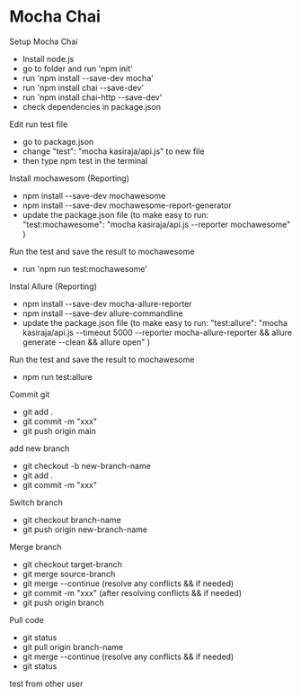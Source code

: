 # Mocha Chai
Setup Mocha Chai
- Install node.js
- go to folder and run 'npm init'
- run 'npm install --save-dev mocha'
- run 'npm install chai --save-dev'
- run 'npm install chai-http --save-dev'
- check dependencies in package.json

Edit run test file
- go to package.json
- change "test": "mocha kasiraja/api.js" to new file
- then type npm test in the terminal

Install mochawesom (Reporting)
- npm install --save-dev mochawesome
- npm install --save-dev mochawesome-report-generator
- update the package.json file (to make easy to run: "test:mochawesome": "mocha kasiraja/api.js --reporter mochawesome" )

Run the test and save the result to mochawesome
- run 'npm run test:mochawesome'

Instal Allure (Reporting)
- npm install --save-dev mocha-allure-reporter
- npm install --save-dev allure-commandline
- update the package.json file (to make easy to run: "test:allure": "mocha kasiraja/api.js --timeout 5000 --reporter mocha-allure-reporter && allure generate --clean && allure open" )

Run the test and save the result to mochawesome
- npm run test:allure

Commit git
- git add .
- git commit -m "xxx"
- git push origin main

add new branch
- git checkout -b new-branch-name
- git add .
- git commit -m "xxx"

Switch branch
- git checkout branch-name
- git push origin new-branch-name

Merge branch
- git checkout target-branch
- git merge source-branch
- git merge --continue (resolve any conflicts && if needed)
- git commit -m "xxx" (after resolving conflicts && if needed)
- git push origin branch

Pull code
- git status
- git pull origin branch-name
- git merge --continue (resolve any conflicts && if needed)
- git status

test from other user
